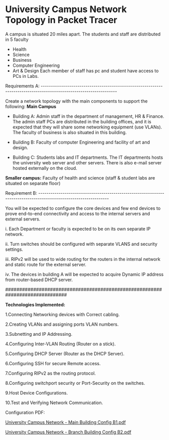 # University Campus Network Topology in Packet Tracer

A campus is situated 20 miles apart. The students and staff are distributed in 5 faculty
-	Health
-	Science
-	Business
-	Computer Engineering
-	Art & Design
Each member of staff has pc and student have access to PCs in Labs.

Requirements A: -------------------------------------------------------------------------------------------------------------------

Create a network topology with the main components to support the following:
<B>Main Campus</B> 
-	Building A: Admin staff in the department of management, HR & Finance. The admin staff PCs are distributed in the building offices, and it is expected that they will share some networking equipment (use VLANs). The faculty of business is also situated in this building.

-	Building B: Faculty of computer Engineering and facility of art and design.

-	Building C: Students labs and IT departments. The IT departments hosts the university web server and other servers. There is also e-mail server hosted externally on the cloud.


<B>Smaller campus:</B>
Faculty of health and science (staff & student labs are situated on separate floor)

Requirement B: -----------------------------------------------------------------------------------------------------------------

You will be expected to configure the core devices and few end devices to prove end-to-end connectivity and access to the internal servers and external servers.

i.	Each Department or faculty is expected to be on its own separate IP network.

ii.	Turn switches should be configured with separate VLANS and security settings.

iii.	RIPv2 will be used to wide routing for the routers in the internal network and static route for the external server.

iv.	The devices in building A will be expected to acquire Dynamic IP address from router-based DHCP server.

##############################################################################

<B>Technologies Implemented:</B>

1.Connecting Networking devices with Correct cabling.

2.Creating VLANs and assigning ports VLAN numbers.

3.Subnetting and IP Addressing.

4.Configuring Inter-VLAN Routing (Router on a stick).

5.Configuring DHCP Server (Router as the DHCP Server).

6.Configuring SSH for secure Remote access.

7.Configuring RIPv2 as the routing protocol.

8.Configuring switchport security or Port-Security on the switches.

9.Host Device Configurations.

10.Test and Verifying Network Communication.


Configuration PDF: 

[University Campus Network - Main Building Config B1.pdf](https://github.com/Krupal08/University-Campus-Network/files/11250661/University.Campus.Network.-.Main.Building.Config.B1.pdf)

[University Campus Network - Branch Building Config B2.pdf](https://github.com/Krupal08/University-Campus-Network/files/11250660/University.Campus.Network.-.Branch.Building.Config.B2.pdf)








